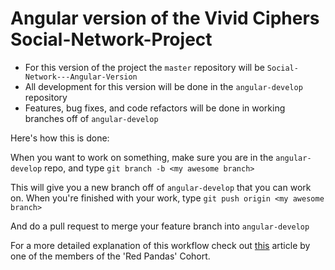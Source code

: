 # Angular version of the Vivid Ciphers Social-Network-Project

* For this version of the project the `master` repository will be `Social-Network---Angular-Version`
* All development for this version will be done in the `angular-develop` repository
* Features, bug fixes, and code refactors will be done in working branches off of `angular-develop`

Here's how this is done:

When you want to work on something, make sure you are in the `angular-develop` repo, and type
```git branch -b <my awesome branch>```

This will give you a new branch off of `angular-develop` that you can work on. When you're finished with your work, type
```git push origin <my awesome branch>```

And do a pull request to merge your feature branch into `angular-develop`

For a more detailed explanation of this workflow check out [this](https://medium.com/@francesco.agnoletto/how-to-not-f-up-your-local-files-with-git-part-1-e0756c88fd3c) article by one of the members of the 'Red Pandas' Cohort.
